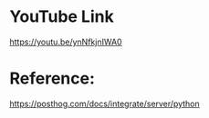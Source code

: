 

# YouTube Link
https://youtu.be/ynNfkjnIWA0

# Reference:
https://posthog.com/docs/integrate/server/python
